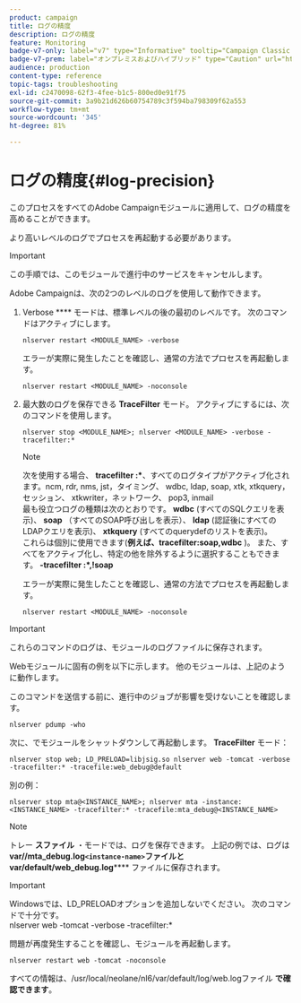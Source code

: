 ```yaml
---
product: campaign
title: ログの精度
description: ログの精度
feature: Monitoring
badge-v7-only: label="v7" type="Informative" tooltip="Campaign Classic v7 にのみ適用されます"
badge-v7-prem: label="オンプレミスおよびハイブリッド" type="Caution" url="https://experienceleague.adobe.com/docs/campaign-classic/using/installing-campaign-classic/architecture-and-hosting-models/hosting-models-lp/hosting-models.html?lang=ja" tooltip="オンプレミスデプロイメントとハイブリッドデプロイメントにのみ適用されます"
audience: production
content-type: reference
topic-tags: troubleshooting
exl-id: c2470098-62f3-4fee-b1c5-800ed0e91f75
source-git-commit: 3a9b21d626b60754789c3f594ba798309f62a553
workflow-type: tm+mt
source-wordcount: '345'
ht-degree: 81%

---
```


# ログの精度{#log-precision}



このプロセスをすべてのAdobe Campaignモジュールに適用して、ログの精度を高めることができます。

より高いレベルのログでプロセスを再起動する必要があります。

>[!IMPORTANT]
>
>この手順では、このモジュールで進行中のサービスをキャンセルします。

Adobe Campaignは、次の2つのレベルのログを使用して動作できます。

1. Verbose **** モードは、標準レベルの後の最初のレベルです。 次のコマンドはアクティブにします。

   ```
   nlserver restart <MODULE_NAME> -verbose 
   ```

   エラーが実際に発生したことを確認し、通常の方法でプロセスを再起動します。

   ```
   nlserver restart <MODULE_NAME> -noconsole
   ```

1. 最大数のログを保存できる **TraceFilter** モード。 アクティブにするには、次のコマンドを使用します。

   ```
   nlserver stop <MODULE_NAME>; nlserver <MODULE_NAME> -verbose -tracefilter:*
   ```

   >[!NOTE]
   >
   >次を使用する場合、 **tracefilter :&#42;**、すべてのログタイプがアクティブ化されます。ncm, rdr, nms, jst，タイミング、 wdbc, ldap, soap, xtk, xtkquery，セッション、 xtkwriter，ネットワーク、 pop3, inmail\
   >最も役立つログの種類は次のとおりです。 **wdbc** (すべてのSQLクエリを表示)、 **soap** （すべてのSOAP呼び出しを表示）、 **ldap** (認証後にすべてのLDAPクエリを表示)、 **xtkquery** (すべてのquerydefのリストを表示)。\
   >これらは個別に使用できます(**例えば、tracefilter:soap,wdbc** )。 また、すべてをアクティブ化し、特定の他を除外するように選択することもできます。 **-tracefilter :&#42;,!soap**

   エラーが実際に発生したことを確認し、通常の方法でプロセスを再起動します。

   ```
   nlserver restart <MODULE_NAME> -noconsole
   ```

>[!IMPORTANT]
>
>これらのコマンドのログは、モジュールのログファイルに保存されます。

Webモジュールに固有の例を以下に示します。 他のモジュールは、上記のように動作します。

このコマンドを送信する前に、進行中のジョブが影響を受けないことを確認します。

```
nlserver pdump -who
```

次に、でモジュールをシャットダウンして再起動します。 **TraceFilter** モード：

```
nlserver stop web; LD_PRELOAD=libjsig.so nlserver web -tomcat -verbose -tracefilter:* -tracefile:web_debug@default
```

別の例：

```
nlserver stop mta@<INSTANCE_NAME>; nlserver mta -instance:<INSTANCE_NAME> -tracefilter:* -tracefile:mta_debug@<INSTANCE_NAME>
```

>[!NOTE]
>
>トレー **スファイル** ・モードでは、ログを保存できます。 上記の例では、ログは **var//mta_debug.log`<instance-name>`ファイルとvar/default/web_debug.log****** ファイルに保存されます。

>[!IMPORTANT]
>
>Windowsでは、LD_PRELOADオプションを追加しないでください。 次のコマンドで十分です。\
>nlserver web -tomcat -verbose -tracefilter:&#42;

問題が再度発生することを確認し、モジュールを再起動します。

```
nlserver restart web -tomcat -noconsole
```

すべての情報は、/usr/local/neolane/nl6/var/default/log/web.logファイル **で確認できます**。

